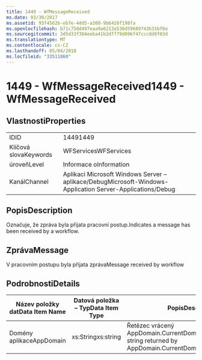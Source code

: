 ```yaml
---
title: 1449 - WfMessageReceived
ms.date: 03/30/2017
ms.assetid: 93f4562b-eb7e-4dd5-a208-9b6420f198fa
ms.openlocfilehash: b71c750d497eaa9a6213a538d59689743b31bf6e
ms.sourcegitcommit: 3d5d33f384eeba41b2dff79d096f47ccc8d8f03d
ms.translationtype: MT
ms.contentlocale: cs-CZ
ms.lasthandoff: 05/04/2018
ms.locfileid: "33511860"
---
```

# <a name="1449---wfmessagereceived"></a><span data-ttu-id="7306d-102">1449 - WfMessageReceived</span><span class="sxs-lookup"><span data-stu-id="7306d-102">1449 - WfMessageReceived</span></span>
## <a name="properties"></a><span data-ttu-id="7306d-103">Vlastnosti</span><span class="sxs-lookup"><span data-stu-id="7306d-103">Properties</span></span>  
  
|||  
|-|-|  
|<span data-ttu-id="7306d-104">ID</span><span class="sxs-lookup"><span data-stu-id="7306d-104">ID</span></span>|<span data-ttu-id="7306d-105">1449</span><span class="sxs-lookup"><span data-stu-id="7306d-105">1449</span></span>|  
|<span data-ttu-id="7306d-106">Klíčová slova</span><span class="sxs-lookup"><span data-stu-id="7306d-106">Keywords</span></span>|<span data-ttu-id="7306d-107">WFServices</span><span class="sxs-lookup"><span data-stu-id="7306d-107">WFServices</span></span>|  
|<span data-ttu-id="7306d-108">úroveň</span><span class="sxs-lookup"><span data-stu-id="7306d-108">Level</span></span>|<span data-ttu-id="7306d-109">Informace o</span><span class="sxs-lookup"><span data-stu-id="7306d-109">Information</span></span>|  
|<span data-ttu-id="7306d-110">Kanál</span><span class="sxs-lookup"><span data-stu-id="7306d-110">Channel</span></span>|<span data-ttu-id="7306d-111">Aplikaci Microsoft Windows Server – aplikace/Debug</span><span class="sxs-lookup"><span data-stu-id="7306d-111">Microsoft-Windows-Application Server-Applications/Debug</span></span>|  
  
## <a name="description"></a><span data-ttu-id="7306d-112">Popis</span><span class="sxs-lookup"><span data-stu-id="7306d-112">Description</span></span>  
 <span data-ttu-id="7306d-113">Označuje, že zpráva byla přijata pracovní postup.</span><span class="sxs-lookup"><span data-stu-id="7306d-113">Indicates a message has been received by a workflow.</span></span>  
  
## <a name="message"></a><span data-ttu-id="7306d-114">Zpráva</span><span class="sxs-lookup"><span data-stu-id="7306d-114">Message</span></span>  
 <span data-ttu-id="7306d-115">V pracovním postupu byla přijata zpráva</span><span class="sxs-lookup"><span data-stu-id="7306d-115">Message received by workflow</span></span>  
  
## <a name="details"></a><span data-ttu-id="7306d-116">Podrobnosti</span><span class="sxs-lookup"><span data-stu-id="7306d-116">Details</span></span>  
  
|<span data-ttu-id="7306d-117">Název položky dat</span><span class="sxs-lookup"><span data-stu-id="7306d-117">Data Item Name</span></span>|<span data-ttu-id="7306d-118">Datová položka – Typ</span><span class="sxs-lookup"><span data-stu-id="7306d-118">Data Item Type</span></span>|<span data-ttu-id="7306d-119">Popis</span><span class="sxs-lookup"><span data-stu-id="7306d-119">Description</span></span>|  
|--------------------|--------------------|-----------------|  
|<span data-ttu-id="7306d-120">Domény aplikace</span><span class="sxs-lookup"><span data-stu-id="7306d-120">AppDomain</span></span>|<span data-ttu-id="7306d-121">xs:String</span><span class="sxs-lookup"><span data-stu-id="7306d-121">xs:string</span></span>|<span data-ttu-id="7306d-122">Řetězec vrácený AppDomain.CurrentDomain.FriendlyName.</span><span class="sxs-lookup"><span data-stu-id="7306d-122">The string returned by AppDomain.CurrentDomain.FriendlyName.</span></span>|
